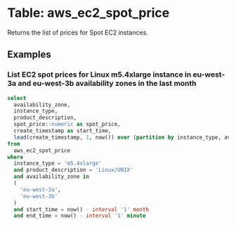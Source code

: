 # Table: aws_ec2_spot_price

Returns the list of prices for Spot EC2 instances.

## Examples

### List EC2 spot prices for Linux m5.4xlarge instance in eu-west-3a and eu-west-3b availability zones in the last month

```sql
select
  availability_zone,
  instance_type,
  product_description,
  spot_price::numeric as spot_price,
  create_timestamp as start_time,
  lead(create_timestamp, 1, now()) over (partition by instance_type, availability_zone, product_description order by create_timestamp) as stop_time
from
  aws_ec2_spot_price
where
  instance_type = 'm5.4xlarge'
  and product_description = 'Linux/UNIX'
  and availability_zone in
  (
    'eu-west-3a',
    'eu-west-3b'
  )
  and start_time = now() - interval '1' month
  and end_time = now() - interval '1' minute
```
